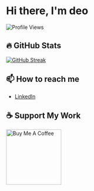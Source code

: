 # Hi there, I'm deo 

![Profile Views](https://komarev.com/ghpvc/?username=deoxicit)

## 🔥 GitHub Stats
[![GitHub Streak](https://streak-stats.demolab.com/?user=deoxicit)](https://git.io/streak-stats)

## 📫 How to reach me
- [LinkedIn](https://www.linkedin.com/in/deosaju/)

## ☕ Support My Work
<a href="https://www.buymeacoffee.com/deosaju" target="_blank"><img src="https://cdn.buymeacoffee.com/buttons/v2/default-red.png" alt="Buy Me A Coffee" width="150" ></a>

<!-- Optional: Add a footer with a favorite quote or your personal tagline -->
